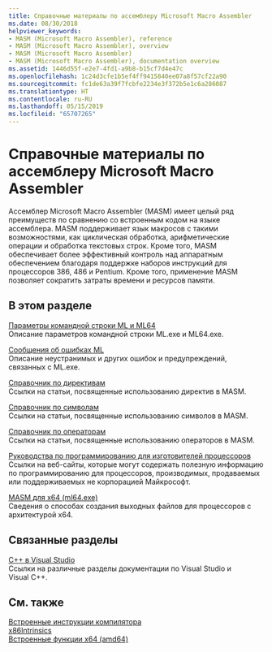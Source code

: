 ```yaml
---
title: Справочные материалы по ассемблеру Microsoft Macro Assembler
ms.date: 08/30/2018
helpviewer_keywords:
- MASM (Microsoft Macro Assembler), reference
- MASM (Microsoft Macro Assembler), overview
- MASM (Microsoft Macro Assembler)
- MASM (Microsoft Macro Assembler), documentation overview
ms.assetid: 1446d55f-e2e7-4fd1-a9b8-b15cf7d4e47c
ms.openlocfilehash: 1c24d3cfe1b5ef4ff9415840ee07a8f57cf22a90
ms.sourcegitcommit: fc1de63a39f7fcbfe2234e3f372b5e1c6a286087
ms.translationtype: HT
ms.contentlocale: ru-RU
ms.lasthandoff: 05/15/2019
ms.locfileid: "65707265"
---
```

# <a name="microsoft-macro-assembler-reference"></a>Справочные материалы по ассемблеру Microsoft Macro Assembler

Ассемблер Microsoft Macro Assembler (MASM) имеет целый ряд преимуществ по сравнению со встроенным кодом на языке ассемблера. MASM поддерживает язык макросов с такими возможностями, как циклическая обработка, арифметические операции и обработка текстовых строк. Кроме того, MASM обеспечивает более эффективный контроль над аппаратным обеспечением благодаря поддержке наборов инструкций для процессоров 386, 486 и Pentium. Кроме того, применение MASM позволяет сократить затраты времени и ресурсов памяти.

## <a name="in-this-section"></a>В этом разделе

[Параметры командной строки ML и ML64](../../assembler/masm/ml-and-ml64-command-line-reference.md)<br/>
Описание параметров командной строки ML.exe и ML64.exe.

[Сообщения об ошибках ML](../../assembler/masm/ml-error-messages.md)<br/>
Описание неустранимых и других ошибок и предупреждений, связанных с ML.exe.

[Справочник по директивам](../../assembler/masm/directives-reference.md)<br/>
Ссылки на статьи, посвященные использованию директив в MASM.

[Справочник по символам](../../assembler/masm/symbols-reference.md)<br/>
Ссылки на статьи, посвященные использованию символов в MASM.

[Справочник по операторам](../../assembler/masm/operators-reference.md)<br/>
Ссылки на статьи, посвященные использованию операторов в MASM.

[Руководства по программированию для изготовителей процессоров](../../assembler/masm/processor-manufacturer-programming-manuals.md)<br/>
Ссылки на веб-сайты, которые могут содержать полезную информацию по программированию для процессоров, производимых, продаваемых или поддерживаемых не корпорацией Майкрософт.

[MASM для x64 (ml64.exe)](../../assembler/masm/masm-for-x64-ml64-exe.md)<br/>
Сведения о способах создания выходных файлов для процессоров с архитектурой x64.

## <a name="related-sections"></a>Связанные разделы

[C++ в Visual Studio](../../overview/visual-cpp-in-visual-studio.md)<br/>
Ссылки на различные разделы документации по Visual Studio и Visual C++.

## <a name="see-also"></a>См. также

[Встроенные инструкции компилятора](../../intrinsics/compiler-intrinsics.md)<br/>
[x86Intrinsics](../../intrinsics/x86-intrinsics-list.md)<br/>
[Встроенные функции x64 (amd64)](../../intrinsics/x64-amd64-intrinsics-list.md)<br/>
